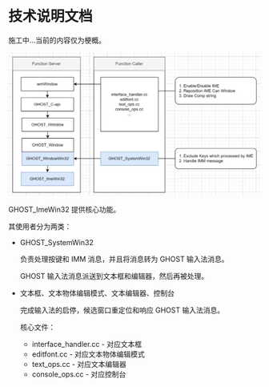 # 技术说明文档

施工中...当前的内容仅为梗概。

![调用关系](./files/调用关系.png)

GHOST_ImeWin32 提供核心功能。

其使用者分为两类：

- GHOST_SystemWin32

    负责处理按键和 IMM 消息，并且将消息转为 GHOST 输入法消息。

    GHOST 输入法消息派送到文本框和编辑器，然后再被处理。

- 文本框、文本物体编辑模式、文本编辑器、控制台

    完成输入法的启停，候选窗口重定位和响应 GHOST 输入法消息。

    核心文件：

    - interface_handler.cc - 对应文本框
    - editfont.cc - 对应文本物体编辑模式
    - text_ops.cc - 对应文本编辑器
    - console_ops.cc - 对应控制台
